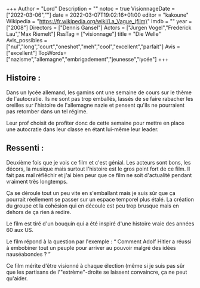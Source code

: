 +++
Author = "Lord"
Description = ""
notoc = true
VisionnageDate = ["2022-03-06",""]
date = 2022-03-07T19:02:16+01:00
editor = "kakoune"
Wikipedia = "https://fr.wikipedia.org/wiki/La_Vague_(film)"
Imdb = ""
year = ["2008"]
Directors = ["Dennis Gansel"]
Actors = ["Jurgen Vogel","Frederick Lau","Max Riemelt"]
RssTag = ["visionnage"]
title = "Die Welle"
Avis_possibles = ["nul","long","court","oneshot","meh","cool","excellent","parfait"]
Avis = ["excellent"] 
TopWords=["nazisme","allemagne","embrigadement","jeunesse","lycée"]
+++
## Histoire :
Dans un lycée allemand, les gamins ont une semaine de cours sur le thème de l'autocratie.
Ils ne sont pas trop emballés, lassés de se faire rabacher les oreilles sur l'histoire de l'allemagne nazie et pensent qu'ils ne pourraient pas retomber dans un tel régime.

Leur prof choisit de profiter donc de cette semaine pour mettre en place une autocratie dans leur classe en étant lui-même leur leader.

## Ressenti :
Deuxième fois que je vois ce film et c'est génial.
Les acteurs sont bons, les décors, la musique mais surtout l'histoire est le gros point fort de ce film.
Il fait pas mal réflêchir et j'ai bien peur que ce film ne soit d'actualité pendant vraiment très longtemps.

Ça se déroule tout un peu vite en s'emballant mais je suis sûr que ça pourrait réellement se passer sur un espace temporel plus étalé.
La création du groupe et la cohésion qui en découle est peu trop brusque mais en dehors de ça rien à redire.

Le film est tiré d'un bouquin qui a été inspiré d'une histoire vraie des années 60 aux US.

Le film répond à la question par l'exemple : “ Comment Adolf Hitler a réussi à embobiner tout un peuple pour arriver au pouvoir malgré des idées nauséabondes ? ”

Ce film mérite d'être visionné à chaque élection (même si je suis pas sûr que les partisans de l'"extrème"-droite se laissent convaincre, ça ne peut qu'aider.


